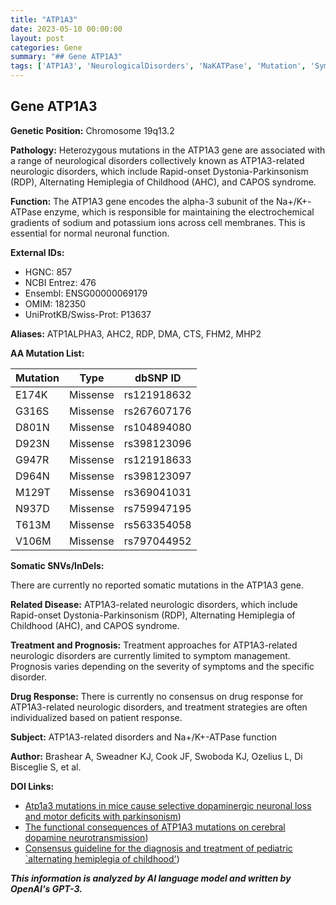 ```yaml
---
title: "ATP1A3"
date: 2023-05-10 00:00:00
layout: post
categories: Gene
summary: "## Gene ATP1A3"
tags: ['ATP1A3', 'NeurologicalDisorders', 'NaKATPase', 'Mutation', 'SymptomManagement', 'DrugResponse', 'Prognosis', 'DopaminergicNeuronalLoss']
---
```


## Gene ATP1A3

**Genetic Position:** Chromosome 19q13.2

**Pathology:** Heterozygous mutations in the ATP1A3 gene are associated with a range of neurological disorders collectively known as ATP1A3-related neurologic disorders, which include Rapid-onset Dystonia-Parkinsonism (RDP), Alternating Hemiplegia of Childhood (AHC), and CAPOS syndrome.

**Function:** The ATP1A3 gene encodes the alpha-3 subunit of the Na+/K+-ATPase enzyme, which is responsible for maintaining the electrochemical gradients of sodium and potassium ions across cell membranes. This is essential for normal neuronal function.

**External IDs:**
- HGNC: 857
- NCBI Entrez: 476
- Ensembl: ENSG00000069179
- OMIM: 182350
- UniProtKB/Swiss-Prot: P13637

**Aliases:** ATP1ALPHA3, AHC2, RDP, DMA, CTS, FHM2, MHP2

**AA Mutation List:**

| Mutation | Type | dbSNP ID |
| --- | --- | --- |
| E174K | Missense | rs121918632 |
| G316S | Missense | rs267607176 |
| D801N | Missense | rs104894080 |
| D923N | Missense | rs398123096 |
| G947R | Missense | rs121918633 |
| D964N | Missense | rs398123097 |
| M129T | Missense | rs369041031 |
| N937D | Missense | rs759947195 |
| T613M | Missense | rs563354058 |
| V106M | Missense | rs797044952 |

**Somatic SNVs/InDels:**

There are currently no reported somatic mutations in the ATP1A3 gene.

**Related Disease:** ATP1A3-related neurologic disorders, which include Rapid-onset Dystonia-Parkinsonism (RDP), Alternating Hemiplegia of Childhood (AHC), and CAPOS syndrome.

**Treatment and Prognosis:** Treatment approaches for ATP1A3-related neurologic disorders are currently limited to symptom management. Prognosis varies depending on the severity of symptoms and the specific disorder.

**Drug Response:** There is currently no consensus on drug response for ATP1A3-related neurologic disorders, and treatment strategies are often individualized based on patient response.

**Subject:** ATP1A3-related disorders and Na+/K+-ATPase function

**Author:** Brashear A, Sweadner KJ, Cook JF, Swoboda KJ, Ozelius L, Di Bisceglie S, et al.

**DOI Links:**
- [Atp1a3 mutations in mice cause selective dopaminergic neuronal loss and motor deficits with parkinsonism](https://doi.org/10.1073/pnas.0611723104))
- [The functional consequences of ATP1A3 mutations on cerebral dopamine neurotransmission](https://doi.org/10.1038/s41398-019-0648-0))
- [Consensus guideline for the diagnosis and treatment of pediatric `alternating hemiplegia of childhood'](https://doi.org/10.1111/dmcn.15093))

**_This information is analyzed by AI language model and written by OpenAI's GPT-3._**